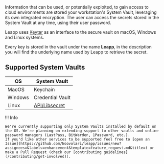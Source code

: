 Information that can be used, or potentially exploited, to gain access to cloud environments are stored your workstation's System Vault, leveraging its own integrated encryption. The user can access the secrets stored in the System Vault at any time, using their user password.

Leapp uses [Keytar](https://github.com/atom/node-keytar) as an interface to the secure vault on macOS, Windows and Linux systems.

Every key is stored in the vault under the name **Leapp**, in the description you will find the underlying name used by Leapp to retrieve the secret.

## Supported System Vaults

| OS      | System Vault     |
| ------- | ---------------- |
| MacOS   | Keychain         |
| Windows | Credential Vault    |
| Linux   | [API/Libsecret](https://wiki.gnome.org/Projects/Libsecret) | 

!!! Info
    
    We're currently supporting only System Vaults installed by default on the OS. We're planning on extending support to other vaults and online password managers (LastPass, BitWarden, 1Password, etc.). 
    If you'd like other services to be supported feel free to [open an Issue](https://github.com/Noovolari/leapp/issues/new?assignees=&labels=enhancement&template=feature_request.md&title=) or make a Pull Request (check our [contributing guidelines](/contributing/get-involved)). 

